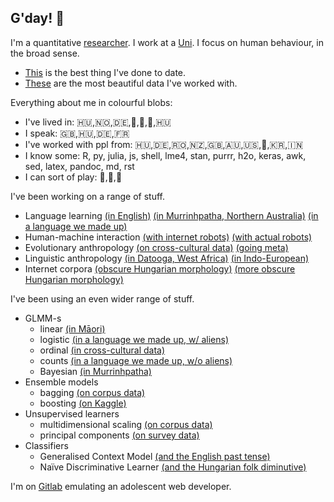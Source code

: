 ## G'day! 👋

I'm a quantitative [researcher](http://peterracz.wordpress.com). I work at a [Uni](http://www.cogsci.bme.hu/~ktkuser/master_CogSci_eng/tanszek/). I focus on human behaviour, in the broad sense. 

- [This](https://peterracz.files.wordpress.com/2023/06/possession-trance-covaries-with-measures-of-social-rigidity-in-the-ethnographic-atlas.pdf) is the best thing I've done to date. 
- [These](https://muse.jhu.edu/article/764694) are the most beautiful data I've worked with.

Everything about me in colourful blobs:

- I've lived in: 🇭🇺,🇳🇴,🇩🇪,🏴󠁧󠁢󠁳󠁣󠁴󠁿,🥝,🏴󠁧󠁢󠁥󠁮󠁧󠁿,🇭🇺
- I speak: 🇬🇧,🇭🇺,🇩🇪,🇫🇷
- I've worked with ppl from: 🇭🇺,🇩🇪,🇷🇴,🇳🇿,🇬🇧,🇦🇺,🇺🇸,🏴󠁧󠁢󠁷󠁬󠁳󠁿,🇰🇷,🇮🇳 
- I know some: R, py, julia, js, shell, lme4, stan, purrr, h2o, keras, awk, sed, latex, pandoc, md, rst
- I can sort of play: 🎸,🎹,🥁

I've been working on a range of stuff.

- Language learning [(in English)](https://muse.jhu.edu/article/775364) [(in Murrinhpatha, Northern Australia)](https://muse.jhu.edu/article/764694) [(in a language we made up)](https://onlinelibrary.wiley.com/doi/full/10.1111/lang.12402)
- Human-machine interaction [(with internet robots)](https://muse.jhu.edu/article/775364) [(with actual robots)](http://journals.sagepub.com/doi/abs/10.1177/0261927X15584682) 
- Evolutionary anthropology [(on cross-cultural data)](https://onlinelibrary.wiley.com/doi/full/10.1111/tops.12430) [(going meta)](https://excd.org/2018/03/01/stats-corner-is-the-standard-cross-cultural-sample-really-standard/)
- Linguistic anthropology [(in Datooga, West Africa)](https://peterracz.files.wordpress.com/2020/08/datooga_preprint.pdf) [(in Indo-European)](https://royalsocietypublishing.org/doi/10.1098/rsos.191385)
- Internet corpora [(obscure Hungarian morphology)](https://www.degruyter.com/view/j/cllt.ahead-of-print/cllt-2018-0014/cllt-2018-0014.xml) [(more obscure Hungarian morphology)](https://akademiai.com/doi/abs/10.1556/2062.2019.66.4.5)

I've been using an even wider range of stuff.

- GLMM-s
  - linear [(in Māori)](https://ora.ox.ac.uk/objects/uuid:530e6957-a662-4032-93bf-c384f6ac56d1)
  - logistic [(in a language we made up, w/ aliens)](https://onlinelibrary.wiley.com/doi/abs/10.1111/cogs.12832)
  - ordinal [(in cross-cultural data)](https://onlinelibrary.wiley.com/doi/full/10.1111/tops.12430)
  - counts [(in a language we made up, w/o aliens)](http://journal.frontiersin.org/article/10.3389/fpsyg.2017.00051/full)
  - Bayesian [(in Murrinhpatha)](https://muse.jhu.edu/article/764694)
- Ensemble models
  - bagging [(on corpus data)](https://www.degruyter.com/view/j/cllt.ahead-of-print/cllt-2018-0014/cllt-2018-0014.xml)
  - boosting [(on Kaggle)](https://www.kaggle.com/petyaracz/pubg-straightforward-run-r)
- Unsupervised learners
  - multidimensional scaling [(on corpus data)](https://doi.org/10.1177/0023830920932955)
  - principal components [(on survey data)](https://oxford.universitypressscholarship.com/view/10.1093/acprof:oso/9780190210366.001.0001/acprof-9780190210366-chapter-8)
- Classifiers
  - Generalised Context Model [(and the English past tense)](https://muse.jhu.edu/article/775364)
  - Naïve Discriminative Learner [(and the Hungarian folk diminutive)](https://doi.org/10.1177/0023830920932955)
  
I'm on [Gitlab](https://gitlab.pavlovia.org/petyaraczbme) emulating an adolescent web developer.
